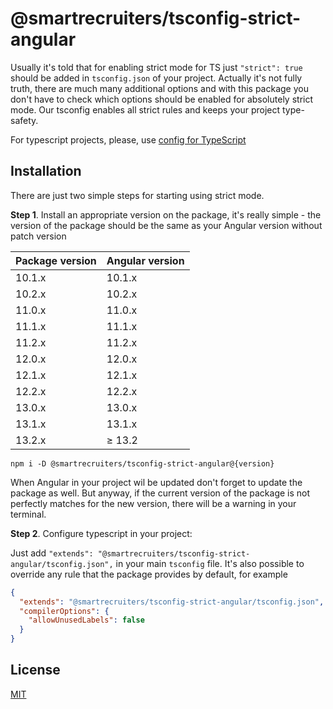 # @smartrecruiters/tsconfig-strict-angular
Usually it's told that for enabling strict mode for TS just `"strict": true` should be added in `tsconfig.json` of your project. Actually it's not fully truth, there are much many additional options and with this package you don't have to check which options should be enabled for absolutely strict mode. Our tsconfig enables all strict rules and keeps your project type-safety.

For typescript projects, please, use [config for TypeScript](https://www.npmjs.com/package/@smartrecruiters/tsconfig-strict)

## Installation

There are just two simple steps for starting using strict mode.

**Step 1**. Install an appropriate version on the package, it's really simple - the version of the package should be the same as your Angular version without patch version

| Package version | Angular version |
|-----------------|:----------------|
| 10.1.x          | 10.1.x          |
| 10.2.x          | 10.2.x          |
| 11.0.x          | 11.0.x          |
| 11.1.x          | 11.1.x          |
| 11.2.x          | 11.2.x          |
| 12.0.x          | 12.0.x          |
| 12.1.x          | 12.1.x          |
| 12.2.x          | 12.2.x          |
| 13.0.x          | 13.0.x          |
| 13.1.x          | 13.1.x          |
| 13.2.x          | ≥ 13.2          |


```
npm i -D @smartrecruiters/tsconfig-strict-angular@{version}
```
When Angular in your project wil be updated don't forget to update the package as well. But anyway, if the current version of the package is not perfectly matches for the new version, there will be a warning in your terminal.


**Step 2**. Configure typescript in your project:

Just add `"extends": "@smartrecruiters/tsconfig-strict-angular/tsconfig.json",` in your main `tsconfig` file. It's also possible to override any rule that the package provides by default, for example
```json
{
  "extends": "@smartrecruiters/tsconfig-strict-angular/tsconfig.json",
  "compilerOptions": {
    "allowUnusedLabels": false
  }
}
```

## License

[MIT](LICENSE)
